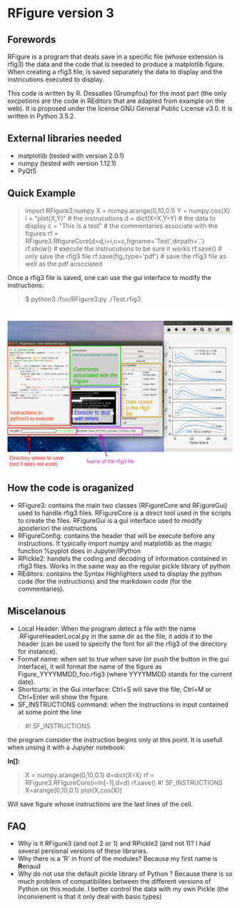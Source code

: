 # RFigure version 3

## Forewords

RFigure is a program that deals save in a specific file (whose extension is
rfig3) the data and the code that is needed to produce a matplotlib figure.
When creating a rfig3 file, is saved separately the data to display and the
instricutions executed to display.

This code is written by R. Dessalles (Grumpfou) for the most part (the only
excpetions are the code in REditors that are adapted from example on the web).
It is proposed under the license GNU General Public License v3.0. It is written
in Python 3.5.2.

## External libraries needed

- matplotlib (tested with version 2.0.1)
- numpy (tested with version 1.12.1)
- PyQt5

## Quick Example

> import RFigure3,numpy
> X = numpy.arange(0,10,0.1)
> Y = numpy.cos(X)
> i = "plot(X,Y)" # the instrucutions
> d = dict(X=X,Y=Y) # the data to display
> c = "This is a test" # the commentaries associate with the figures
> rf = RFigure3.RfigureCore(d=d,i=i,c=c,figname='Test',dirpath='.')
> rf.show() # execute the instrucutions to be sure it works
> rf.save() # only save the rfig3 file
> rf.save(fig_type='pdf') # save the rfig3 file as well as the pdf aoscciated

Once a rfig3 file is saved, one can use the gui interface to modify the
instructions:
> $ python3 /foo/RFigure3.py ./Test.rfig3

![](./ExampleGui.png)

## How the code is oraganized

- RFigure3: contains the main two classes (RFigureCore and RFigureGui) used to
handle rfig3 files. RFigureCore is a direct tool used in the scripts to create
the files. RFigureGui is a gui interface used to modify aposteriori the
instructions
- RFigureConfig: contains the header that will be execute before any
instructions. It typically import numpy and matplotlib as the magic function
%pyplot does in Jupyter/IPython
- RPickle2: handels the coding and decoding of information contained in rfig3
files. Works in the same way as the regular pickle library of python
- REditors: contains the Syntax Highlighters used to display the python code
(for the instructions) and the markdown code (for the commentaries).

## Miscelanous
- Local Header: When the program detect a file with the name
.RFigureHeaderLocal.py in the same dir as the file, it adds it to the header
(can be used to specify the font for all the rfig3 of the directory for instance).
- Format name: when set to true when save (or push the button in the gui
  interface), it will format the name of the figure as Figure_YYYYMMDD_foo.rfig3
  (where YYYYMMDD stands for the current date).
- Shortcurts: in the Gui interface: Ctrl+S will save the file; Ctrl+M or
Ctrl+Enter will show the figure.
- SF_INSTRUCTIONS command: when the instructions in input contained at some
point the line
> \#! SF_INSTRUCTIONS

the program consider the instruction begins only at this point. It is usefull
when unsing it with a Jupyter notebook:

**In[]:**
> X = numpy.arange(0,10,0.1)
> d=dict(X=X)
> rf = RFigure3.RFIgureCore(i=In[-1],d=d)
> rf.save()
> \#! SF_INSTRUCTIONS
> X=arange(0,10,0.1)
> plot(X,cos(X))

Will save figure whose instructions are the last lines of the cell.

## FAQ

- Why is it RFigure3 (and not 2 or 1) and RPickle2 (and not 1)?
  I had several persional versions of these libraries.
- Why there is a 'R' in front of the modules?
  Because my first name is **R**enaud
- Why do not use the default pickle library of Python ?
  Because there is so much problem of compatibilites between the different
  versions of Python on this module. I better control the data with my own
  Pickle (the inconvienent is that it only deal with basic types)
